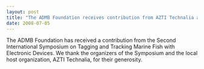 ```yaml
---
layout: post
title: "The ADMB Foundation receives contribution from AZTI Technalia and The Second International Symposium on Tagging and Tracking Marine Fish with Electronic Devices"
date: 2008-07-05
---
```


The ADMB Foundation has received a contribution from the Second
International Symposium on Tagging and Tracking Marine Fish with
Electronic Devices. We thank the organizers of the Symposium and the
local host organization, AZTI Technalia, for their generosity.
